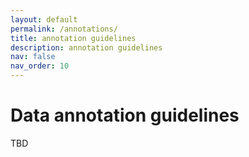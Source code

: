 ```yaml
---
layout: default
permalink: /annotations/
title: annotation guidelines
description: annotation guidelines
nav: false
nav_order: 10
---
```

# Data annotation guidelines
TBD